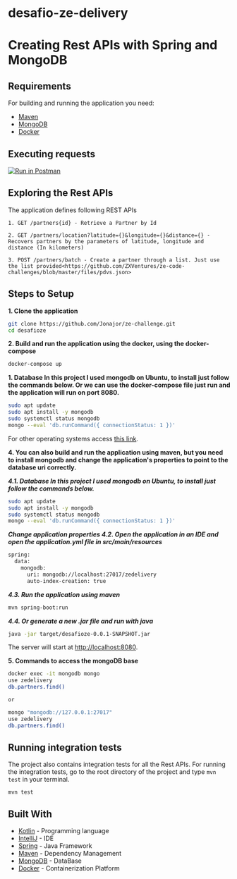 # desafio-ze-delivery
# Creating Rest APIs with Spring and MongoDB

## Requirements

For building and running the application you need:

- [Maven](https://maven.apache.org/)
- [MongoDB](https://www.mongodb.com/)
- [Docker](https://www.docker.com/)

## Executing requests

[![Run in Postman](https://run.pstmn.io/button.svg)](https://app.getpostman.com/run-collection/b33a8f974d34dd117bd7)

## Exploring the Rest APIs

The application defines following REST APIs

```
1. GET /partners{id} - Retrieve a Partner by Id

2. GET /partners/location?latitude={}&longitude={}&distance={} - Recovers partners by the parameters of latitude, longitude and distance (In kilometers)

3. POST /partners/batch - Create a partner through a list. Just use the list provided<https://github.com/ZXVentures/ze-code-challenges/blob/master/files/pdvs.json>

```

## Steps to Setup

**1. Clone the application**

```bash
git clone https://github.com/Jonajor/ze-challenge.git
cd desafioze
```

**2. Build and run the application using the docker, using the docker-compose**
```bash
docker-compose up
```

**1. Database
In this project I used mongodb on Ubuntu, to install just follow the commands below.
Or we can use the docker-compose file just run and the application will run on port 8080.**
```bash - Ubunto
sudo apt update
sudo apt install -y mongodb
sudo systemctl status mongodb
mongo --eval 'db.runCommand({ connectionStatus: 1 })'
```

For other operating systems access [this link](https://treehouse.github.io/installation-guides/).

**4. You can also build and run the application using maven, but you need to install mongodb and change the application's properties to point to the database uri correctly.**

***4.1. Database
In this project I used mongodb on Ubuntu, to install just follow the commands below.***
```bash - Ubunto
sudo apt update
sudo apt install -y mongodb
sudo systemctl status mongodb
mongo --eval 'db.runCommand({ connectionStatus: 1 })'
```

***Change application properties
4.2. Open the application in an IDE and open the application.yml file in src/main/resources***
```bash
spring:
  data:
    mongodb:
      uri: mongodb://localhost:27017/zedelivery
      auto-index-creation: true
```

***4.3. Run the application using maven***
```bash
mvn spring-boot:run
```

***4.4. Or generate a new .jar file and run with java***
```bash
java -jar target/desafioze-0.0.1-SNAPSHOT.jar
```

The server will start at <http://localhost:8080>.

**5. Commands to access the mongoDB base**

```bash
docker exec -it mongodb mongo
use zedelivery
db.partners.find()

or

mongo "mongodb://127.0.0.1:27017"
use zedelivery
db.partners.find()
```

## Running integration tests

The project also contains integration tests for all the Rest APIs. For running the integration tests, go to the root directory of the project and type `mvn test` in your terminal.
```shell
mvn test
```

## Built With

- [Kotlin](https://kotlinlang.org/) - Programming language
- [IntelliJ](https://www.jetbrains.com/idea/) - IDE
- [Spring](https://spring.io/) - Java Framework
- [Maven](https://maven.apache.org/) - Dependency Management
- [MongoDB](https://www.mongodb.com/) - DataBase
- [Docker](https://www.docker.com/) - Containerization Platform
